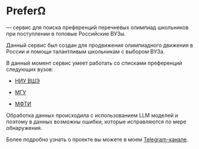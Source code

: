 # PreferΩ

— сервис для поиска преференций перечневых олимпиад школьников при поступлении в топовые Российские ВУЗы.

Данный сервис был создан для продвижения олимпиадного движения в России и помощи талантливым школьникам с выбором ВУЗа.

В данный момент сервис умеет работать со списками преференций следующих вузов:

- [НИУ ВШЭ](https://ba.hse.ru/mirror/pubs/share/1014008070)

- [МГУ](https://cpk.msu.ru/files/2025/olymp_benefits.pdf)

- [МФТИ](https://pk.mipt.ru/bachelor/2025_olympiads/)

Обработка данных происходила с использованием LLM моделей и поэтому в данных возможны ошибки, которые исправляются по мере обнаружения.

Более подробно узнать о проекте вы можете в моем [Telegram-канале](https://t.me/marakarka/1202).
